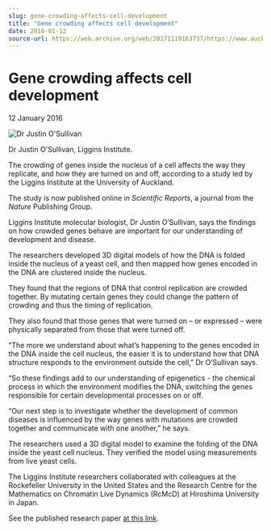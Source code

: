 ```yaml
---
slug: gene-crowding-affects-cell-development
title: "Gene crowding affects cell development"
date: 2016-01-12
source-url: https://web.archive.org/web/20171119163737/https://www.auckland.ac.nz/en/about/news-events-and-notices/news/news-2016/01/gene-crowding-affects-cell-development.html
---
```

Gene crowding affects cell development
======================================

12 January 2016

![Dr Justin O'Sullivan](https://www.auckland.ac.nz/en/about/news-events-and-notices/news/news-2016/01/gene-crowding-affects-cell-development/_jcr_content/par/textimage/image.img.gif/1453433469347.gif "Dr Justin O'Sullivan")

Dr Justin O'Sullivan, Liggins Institute.

The crowding of genes inside the nucleus of a cell affects the way they replicate, and how they are turned on and off, according to a study led by the Liggins Institute at the University of Auckland.

The study is now published online in _Scientific Reports_, a journal from the _Nature_ Publishing Group.

Liggins Institute molecular biologist, Dr Justin O’Sullivan, says the findings on how crowded genes behave are important for our understanding of development and disease.

The researchers developed 3D digital models of how the DNA is folded inside the nucleus of a yeast cell, and then mapped how genes encoded in the DNA are clustered inside the nucleus.

They found that the regions of DNA that control replication are crowded together. By mutating certain genes they could change the pattern of crowding and thus the timing of replication.

They also found that those genes that were turned on – or expressed – were physically separated from those that were turned off.

“The more we understand about what’s happening to the genes encoded in the DNA inside the cell nucleus, the easier it is to understand how that DNA structure responds to the environment outside the cell,” Dr O’Sullivan says.

“So these findings add to our understanding of epigenetics - the chemical process in which the environment modifies the DNA, switching the genes responsible for certain developmental processes on or off.

“Our next step is to investigate whether the development of common diseases is influenced by the way genes with mutations are crowded together and communicate with one another,” he says.

The researchers used a 3D digital model to examine the folding of the DNA inside the yeast cell nucleus. They verified the model using measurements from live yeast cells.

The Liggins Institute researchers collaborated with colleagues at the Rockefeller University in the United States and the Research Centre for the Mathematics on Chromatin Live Dynamics (RcMcD) at Hiroshima University in Japan.

See the published research paper [at this link](http://www.nature.com/articles/srep18757).